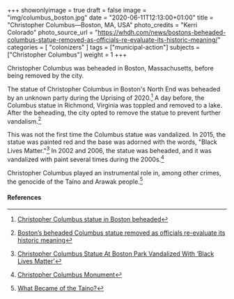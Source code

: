 +++
showonlyimage = true
draft = false
image = "img/columbus_boston.jpg"
date = "2020-06-11T12:13:00+01:00"
title = "Christopher Columbus—Boston, MA, USA"
photo_credits = "Kerri Colorado"
photo_source_url = "https://whdh.com/news/bostons-beheaded-columbus-statue-removed-as-officials-re-evaluate-its-historic-meaning/"
categories = [ "colonizers" ]
tags = ["municipal-action"]
subjects = ["Christopher Columbus"]
weight = 1
+++

Christopher Columbus was beheaded in Boston, Massachusetts, before being removed by the city.

<!--more-->

The statue of Christopher Columbus in Boston's North End was beheaded by an unknown party during the Uprising of 2020.[^1] A day before, the Columbus statue in Richmond, Virginia was toppled and removed to a lake. After the beheading, the city opted to remove the statue to prevent further vandalism.[^2]

This was not the first time the Columbus statue was vandalized. In 2015, the statue was painted red and the base was adorned with the words, "Black Lives Matter."[^3] In 2002 and 2006, the statue was beheaded, and it was vandalized with paint several times during the 2000s.[^4]

Christopher Columbus played an instrumental role in, among other crimes, the genocide of the Taíno and Arawak people.[^5]

#### References

[^1]: [Christopher Columbus statue in Boston beheaded](https://www.cbsnews.com/news/christopher-columbus-statue-boston-beheaded-confederate-monuments-torn-down/)

[^2]: [Boston’s beheaded Columbus statue removed as officials re-evaluate its historic meaning](https://whdh.com/news/bostons-beheaded-columbus-statue-removed-as-officials-re-evaluate-its-historic-meaning/)

[^3]: [Christopher Columbus Statue At Boston Park Vandalized With ‘Black Lives Matter’](https://boston.cbslocal.com/2015/06/30/christopher-columbus-statue-at-boston-park-vandalized-with-black-lives-matter/)

[^4]: [Christopher Columbus Monument](http://samdurant.net/defaced_monuments/Pages/Boston/boston.html)

[^5]: [What Became of the Taíno?](https://www.smithsonianmag.com/travel/what-became-of-the-taino-73824867/)
